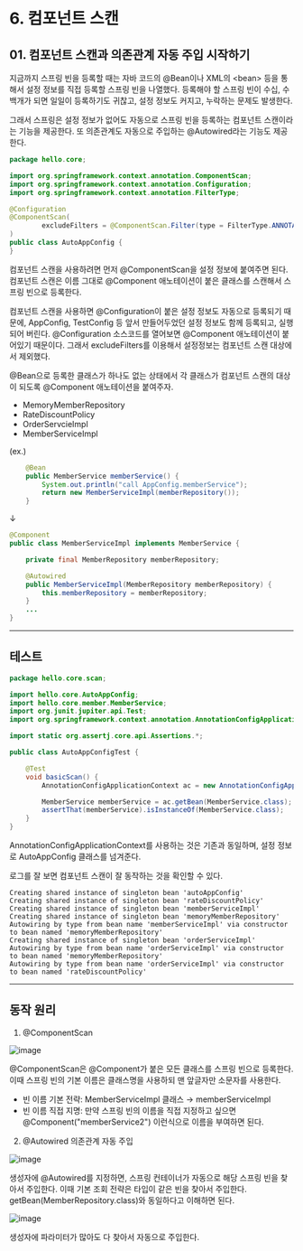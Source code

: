 # 6. 컴포넌트 스캔
## 01. 컴포넌트 스캔과 의존관계 자동 주입 시작하기
지금까지 스프링 빈을 등록할 때는 자바 코드의 @Bean이나 XML의 \<bean> 등을 통해서 설정 정보를 직접 등록할 스프링 빈을 나열했다.
등록해야 할 스프링 빈이 수십, 수백개가 되면 일일이 등록하기도 귀찮고, 설정 정보도 커지고, 누락하는 문제도 발생한다.

그래서 스프링은 설정 정보가 없어도 자동으로 스프링 빈을 등록하는 컴포넌트 스캔이라는 기능을 제공한다.
또 의존관계도 자동으로 주입하는 @Autowired라는 기능도 제공한다.

```java
package hello.core;

import org.springframework.context.annotation.ComponentScan;
import org.springframework.context.annotation.Configuration;
import org.springframework.context.annotation.FilterType;

@Configuration
@ComponentScan(
        excludeFilters = @ComponentScan.Filter(type = FilterType.ANNOTATION, classes = Configuration.class)
)
public class AutoAppConfig {
}
```
컴포넌트 스캔을 사용하려면 먼저 @ComponentScan을 설정 정보에 붙여주면 된다.
컴포넌트 스캔은 이름 그대로 @Component 애노테이션이 붙은 클래스를 스캔해서 스프링 빈으로 등록한다.

컴포넌트 스캔을 사용하면 @Configuration이 붙은 설정 정보도 자동으로 등록되기 때문에, AppConfig, TestConfig 등 앞서 만들어두었던
설정 정보도 함께 등록되고, 실행되어 버린다. @Configuration 소스코드를 열어보면 @Component 애노테이션이 붙어있기 때문이다.
그래서 excludeFilters를 이용해서 설정정보는 컴포넌트 스캔 대상에서 제외했다.

@Bean으로 등록한 클래스가 하나도 없는 상태에서 각 클래스가 컴포넌트 스캔의 대상이 되도록 @Component 애노테이션을 붙여주자.

- MemoryMemberRepository
- RateDiscountPolicy
- OrderServcieImpl
- MemberServiceImpl

(ex.)
```java
    @Bean
    public MemberService memberService() {
        System.out.println("call AppConfig.memberService");
        return new MemberServiceImpl(memberRepository());
    }
```
↓
```java
@Component
public class MemberServiceImpl implements MemberService {

    private final MemberRepository memberRepository;

    @Autowired
    public MemberServiceImpl(MemberRepository memberRepository) {
        this.memberRepository = memberRepository;
    }
    ...
}
```
***
## 테스트
```java
package hello.core.scan;

import hello.core.AutoAppConfig;
import hello.core.member.MemberService;
import org.junit.jupiter.api.Test;
import org.springframework.context.annotation.AnnotationConfigApplicationContext;

import static org.assertj.core.api.Assertions.*;

public class AutoAppConfigTest {

    @Test
    void basicScan() {
        AnnotationConfigApplicationContext ac = new AnnotationConfigApplicationContext(AutoAppConfig.class);

        MemberService memberService = ac.getBean(MemberService.class);
        assertThat(memberService).isInstanceOf(MemberService.class);
    }
}
```
AnnotationConfigApplicationContext를 사용하는 것은 기존과 동일하며, 설정 정보로 AutoAppConfig 클래스를 넘겨준다.

로그를 잘 보면 컴포넌트 스캔이 잘 동작하는 것을 확인할 수 있다.
```
Creating shared instance of singleton bean 'autoAppConfig'
Creating shared instance of singleton bean 'rateDiscountPolicy'
Creating shared instance of singleton bean 'memberServiceImpl'
Creating shared instance of singleton bean 'memoryMemberRepository'
Autowiring by type from bean name 'memberServiceImpl' via constructor to bean named 'memoryMemberRepository'
Creating shared instance of singleton bean 'orderServiceImpl'
Autowiring by type from bean name 'orderServiceImpl' via constructor to bean named 'memoryMemberRepository'
Autowiring by type from bean name 'orderServiceImpl' via constructor to bean named 'rateDiscountPolicy'
```
***
## 동작 원리
1. @ComponentScan

![image](https://github.com/GYUNGAEEEE/inflearn-Spring/assets/158580466/0888c5e9-2f46-43f3-af42-40f76f9b0765)

@ComponentScan은 @Component가 붙은 모든 클래스를 스프링 빈으로 등록한다.
이때 스프링 빈의 기본 이름은 클래스명을 사용하되 맨 앞글자만 소문자를 사용한다.
- 빈 이름 기본 전략: MemberServiceImpl 클래스 → memberServiceImpl
- 빈 이름 직접 지명: 만약 스프링 빈의 이름을 직접 지정하고 싶으면 @Component("memberService2") 이런식으로 이름을 부여하면 된다.

2. @Autowired 의존관계 자동 주입

![image](https://github.com/GYUNGAEEEE/inflearn-Spring/assets/158580466/37df59c9-d9d6-4611-8851-3b00c77bd67a)

생성자에 @Autowired를 지정하면, 스프링 컨테이너가 자동으로 해당 스프링 빈을 찾아서 주입한다.
이때 기본 조회 전략은 타입이 같은 빈을 찾아서 주입한다. getBean(MemberRepository.class)와 동일하다고 이해하면 된다.

![image](https://github.com/GYUNGAEEEE/inflearn-Spring/assets/158580466/be004e63-9df3-440e-8e8b-c6b92b0dd7f8)

생성자에 파라미터가 많아도 다 찾아서 자동으로 주입한다.
